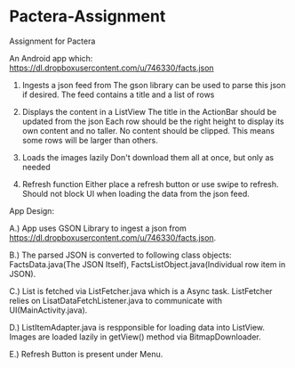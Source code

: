 # Pactera-Assignment
Assignment for Pactera

An Android app which:
 https://dl.dropboxusercontent.com/u/746330/facts.json
 1. Ingests a json feed from 
The gson library can be used to parse this json if desired.
The feed contains a title and a list of rows

 2. Displays the content in a ListView
The title in the ActionBar should be updated from the json
Each row should be the right height to display its own content and no taller. No content should be clipped. This means some rows will be larger than others.

 3. Loads the images lazily
Don't download them all at once, but only as needed
 4. Refresh function
Either place a refresh button or use swipe to refresh.
Should not block UI when loading the data from the json feed.

App Design:

A.) App uses GSON Library to ingest a json from https://dl.dropboxusercontent.com/u/746330/facts.json. 

B.) The parsed JSON is converted to following class objects: FactsData.java(The JSON Itself), FactsListObject.java(Individual row item in JSON).

C.) List is fetched via ListFetcher.java which is a Async task. ListFetcher relies on LisatDataFetchListener.java to communicate with UI(MainActivity.java).

D.) ListItemAdapter.java  is respponsible for loading data into ListView. Images are loaded lazily in getView() method via BitmapDownloader.

E.) Refresh Button is present under Menu.

